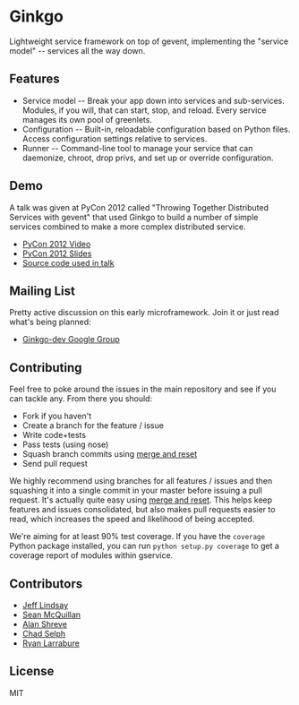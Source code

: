 # Ginkgo

Lightweight service framework on top of gevent, implementing the "service model" -- services all the way down.

## Features
* Service model -- Break your app down into services and sub-services.
  Modules, if you will, that can start, stop, and reload. Every service
  manages its own pool of greenlets.
* Configuration -- Built-in, reloadable configuration based on Python
  files. Access configuration settings relative to services.
* Runner -- Command-line tool to manage your service that can daemonize,
  chroot, drop privs, and set up or override configuration.

## Demo
A talk was given at PyCon 2012 called "Throwing Together Distributed
Services with gevent" that used Ginkgo to build a number of simple
services combined to make a more complex distributed service.

* [PyCon 2012 Video](http://pyvideo.org/video/637/throwing-together-distributed-services-with-geven)
* [PyCon 2012 Slides](http://dl.dropbox.com/u/2096290/GinkgoPyCon.pdf)
* [Source code used in talk](https://github.com/progrium/ginkgotutorial)

## Mailing List

Pretty active discussion on this early microframework. Join it or just
read what's being planned:

* [Ginkgo-dev Google Group](http://groups.google.com/group/ginkgo-dev)

## Contributing

Feel free to poke around the issues in the main repository and see if you can tackle any. From there you should:

* Fork if you haven't
* Create a branch for the feature / issue
* Write code+tests
* Pass tests (using nose)
* Squash branch commits using [merge and reset](http://j.mp/vHLUoa)
* Send pull request

We highly recommend using branches for all features / issues and then squashing it into a single commit in your master before issuing a pull request. It's actually quite easy using [merge and reset](http://j.mp/vHLUoa). This helps keep features and issues consolidated, but also makes pull requests easier to read, which increases the speed and likelihood of being accepted.

We're aiming for at least 90% test coverage. If you have the `coverage` Python package installed, you can run `python setup.py coverage` to get a coverage report of modules within gservice.

## Contributors

 * [Jeff Lindsay](jeff.lindsay@twilio.com)
 * [Sean McQuillan](sean@twilio.com)
 * [Alan Shreve](ashreve@twilio.com)
 * [Chad Selph](chad@twilio.com)
 * [Ryan Larrabure](ryan@twilio.com)

## License

MIT
